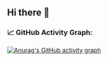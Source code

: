 ## Hi there 👋

### 📈 GitHub Activity Graph:
[![Anurag's GitHub activity graph](https://github-readme-activity-graph.cyclic.app/graph?user=Garuda-Ya)](https://github.com/Ashutosh00710/github-readme-activity-graph)

